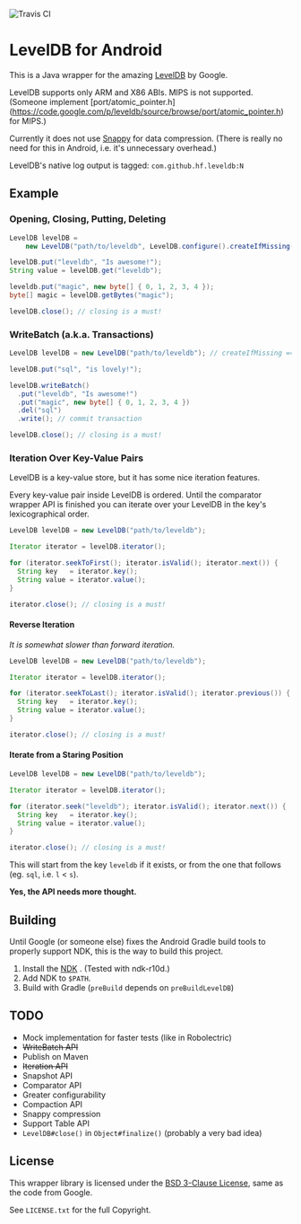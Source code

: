 ![Travis CI](https://travis-ci.org/hf/leveldb-android.svg?branch=master)

# LevelDB for Android

This is a Java wrapper for the amazing
[LevelDB](https://code.google.com/p/leveldb/) by Google.

LevelDB supports only ARM and X86 ABIs. MIPS is not supported. (Someone
implement [port/atomic_pointer.h]
(https://code.google.com/p/leveldb/source/browse/port/atomic_pointer.h) for
MIPS.)

Currently it does not use [Snappy](https://code.google.com/p/snappy/) for data
compression. (There is really no need for this in Android, i.e. it's unnecessary
overhead.)

LevelDB's native log output is tagged: `com.github.hf.leveldb:N`

## Example

### Opening, Closing, Putting, Deleting

```java
LevelDB levelDB =
    new LevelDB("path/to/leveldb", LevelDB.configure().createIfMissing(true));

levelDB.put("leveldb", "Is awesome!");
String value = levelDB.get("leveldb");

leveldb.put("magic", new byte[] { 0, 1, 2, 3, 4 });
byte[] magic = levelDB.getBytes("magic");

levelDB.close(); // closing is a must!
```

### WriteBatch (a.k.a. Transactions)

```java
LevelDB levelDB = new LevelDB("path/to/leveldb"); // createIfMissing == true

levelDB.put("sql", "is lovely!");

levelDB.writeBatch()
  .put("leveldb", "Is awesome!")
  .put("magic", new byte[] { 0, 1, 2, 3, 4 })
  .del("sql")
  .write(); // commit transaction

levelDB.close(); // closing is a must!

```

### Iteration Over Key-Value Pairs

LevelDB is a key-value store, but it has some nice iteration features.

Every key-value pair inside LevelDB is ordered. Until the comparator wrapper API
is finished you can iterate over your LevelDB in the key's lexicographical order.

```java
LevelDB levelDB = new LevelDB("path/to/leveldb");

Iterator iterator = levelDB.iterator();

for (iterator.seekToFirst(); iterator.isValid(); iterator.next()) {
  String key   = iterator.key();
  String value = iterator.value();
}

iterator.close(); // closing is a must!
```

#### Reverse Iteration

*It is somewhat slower than forward iteration.*

```java
LevelDB levelDB = new LevelDB("path/to/leveldb");

Iterator iterator = levelDB.iterator();

for (iterator.seekToLast(); iterator.isValid(); iterator.previous()) {
  String key   = iterator.key();
  String value = iterator.value();
}

iterator.close(); // closing is a must!
```

#### Iterate from a Staring Position

```java
LevelDB levelDB = new LevelDB("path/to/leveldb");

Iterator iterator = levelDB.iterator();

for (iterator.seek("leveldb"); iterator.isValid(); iterator.next()) {
  String key   = iterator.key();
  String value = iterator.value();
}

iterator.close(); // closing is a must!
```

This will start from the key `leveldb` if it exists, or from the one that
follows (eg. `sql`, i.e. `l` < `s`).

**Yes, the API needs more thought.**

## Building

Until Google (or someone else) fixes the Android Gradle build tools to properly
support NDK, this is the way to build this project.

1. Install the [NDK](https://developer.android.com/tools/sdk/ndk/index.html)
. (Tested with ndk-r10d.)
2. Add NDK to `$PATH`.
3. Build with Gradle (`preBuild` depends on `preBuildLevelDB`)

## TODO

* Mock implementation for faster tests (like in Robolectric)
* ~~WriteBatch API~~
* Publish on Maven
* ~~Iteration API~~
* Snapshot API
* Comparator API
* Greater configurability
* Compaction API
* Snappy compression
* Support Table API
* `LevelDB#close()` in `Object#finalize()` (probably a very bad idea)

## License

This wrapper library is licensed under the
[BSD 3-Clause License](http://opensource.org/licenses/BSD-3-Clause),
same as the code from Google.

See `LICENSE.txt` for the full Copyright.
